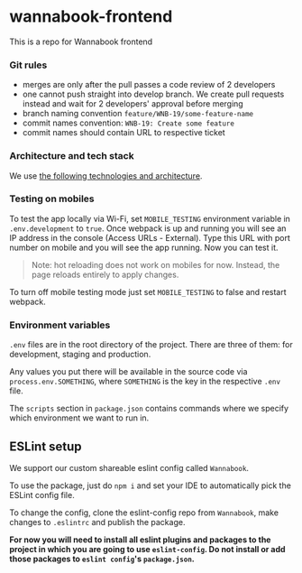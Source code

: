 # wannabook-frontend

This is a repo for Wannabook frontend

### Git rules
* merges are only after the pull passes a code review of 2 developers
* one cannot push straight into develop branch. We create pull requests instead and wait for 2 developers' approval before merging
* branch naming convention `feature/WNB-19/some-feature-name`
* commit names convention: `WNB-19: Create some feature`
* commit names should contain URL to respective ticket 

### Architecture and tech stack

We use [the following technologies and architecture](https://docs.google.com/document/d/1bBVGc3HTySaMOgyjPUMZxbyz2gxKqtI6KeDokjYyR_Y/edit#).

### Testing on mobiles
To test the app locally via Wi-Fi, set `MOBILE_TESTING` environment variable in `.env.development` to `true`. Once webpack is up and running you will see an IP address in the console (Access URLs - External). Type this URL with port number on mobile and you will see the app running. Now you can test it. 

> Note: hot reloading does not work on mobiles for now. Instead, the page reloads entirely to apply changes.

To turn off mobile testing mode just set `MOBILE_TESTING` to false and restart webpack.

### Environment variables
`.env` files are in the root directory of the project. There are three of them: for development, staging and production. 

Any values you put there will be available in the source code via `process.env.SOMETHING`, where `SOMETHING` is the key in the respective `.env` file.

The `scripts` section in `package.json` contains commands where we specify which environment we want to run in.

## ESLint setup
We support our custom shareable eslint config called `Wannabook`. 

To use the package, just do `npm i` and set your IDE to automatically pick the ESLint config file. 

To change the config, clone the eslint-config repo from `Wannabook`, make changes to `.eslintrc` and publish the package. 

**For now you will need to install all eslint plugins and packages to the project in which you are going to use `eslint-config`. Do not install or add those packages to `eslint config`'s `package.json`.**

  
